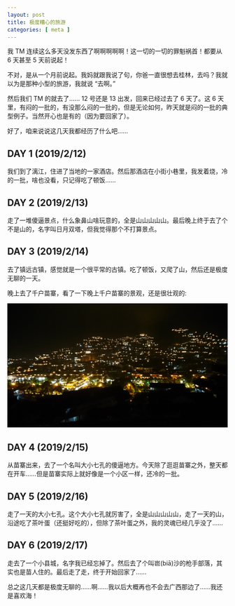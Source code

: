 ```yaml
---
layout: post
title: 极度糟心的旅游
categories: [ meta ]
---
```



我 TM 连续这么多天没发东西了啊啊啊啊啊！这一切的一切的罪魁祸首！都要从 6 天甚至 5 天前说起！

不对，是从一个月前说起。我妈就跟我说了句，你爸一直很想去桂林，去吗？我就以为是那种小型的旅游，我就说 “去啊。”

然后我们 TM 的就去了…… 12 号还是 13 出发，回来已经过去了 6 天了。这 6 天里，有闷的一批的，有没那么闷的一批的，但是无论如何，昨天就是闷的一批的典型例子。当然开心也是有的（因为要回家了）。

好了，咱来说说这几天我都经历了什么吧……

## DAY 1 (2019/2/12)
我们到了漓江，住进了当地的一家酒店。然后那酒店在小街小巷里，我发着烧，冷的一批，啥也没看，只记得吃了顿饭……

## DAY 2 (2019/2/13)
走了一堆傻逼景点，什么象鼻山啥玩意的，全是山山山山山。最后晚上终于去了个不是山的，名字叫日月双塔，但我觉得那个不打算景点。

## DAY 3 (2019/2/14)
去了镇远古镇，感觉就是一个很平常的古镇。吃了顿饭，又爬了山，然后还是极度无聊的一天。

晚上去了千户苗寨，看了一下晚上千户苗寨的景观，还是很壮观的:

![千灯](/assets/lamps.JPG)

## DAY 4 (2019/2/15)
从苗寨出来，去了一个名叫大小七孔的傻逼地方。今天除了逛逛苗寨之外，整天都在开车……但是苗寨实际上就好像是一个小区一样，还冷的一批。

## DAY 5 (2019/2/16)
走了一天的大小七孔。这个大小七孔就厉害了，全是山山山山山，走了一天的山，沿途吃了茶叶蛋（还挺好吃的），但除了茶叶蛋之外，我的灵魂已经几乎没了……

## DAY 6 (2019/2/17)
走去了一个小县城，名字我已经忘掉了。然后去了个叫岜(biā)沙的枪手部落，其实也是苗人住的。最后走了走，终于开始回家了……

总之这几天都是极度无聊的……啊……我以后大概再也不会去广西那边了……我还是喜欢海！
